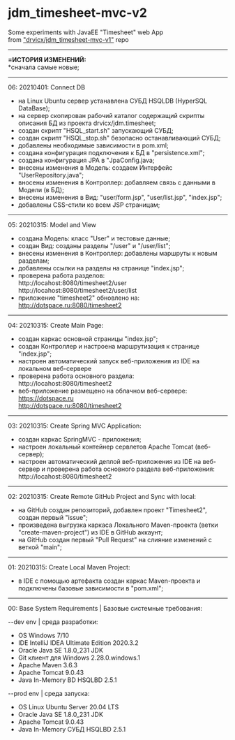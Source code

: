 # jdm_timesheet-mvc-v2
Some experiments with JavaEE "Timesheet" web App <br>
from ["drvicx/jdm_timesheet-mvc-v1"](https://github.com/drvicx/jdm_timesheet-mvc-v1) repo<hr/>


<b>=ИСТОРИЯ ИЗМЕНЕНИЙ:</b><br/>
*сначала самые новые;<br/>
<hr/>

06: 20210401: Connect DB
- на Linux Ubuntu сервер устанавлена СУБД HSQLDB (HyperSQL DataBase);
- на сервер скопирован рабочий каталог содержащий скрипты описания БД из проекта drvicx/jdm.timesheet;
- создан скрипт "HSQL_start.sh" запускающий СУБД;
- создан скрипт "HSQL_stop.sh" безопасно останавливающий СУБД;
- добавлены необходимые зависимости в pom.xml;
- создана конфигурация подключения к БД в "persistence.xml";
- создана конфигурация JPA в "JpaConfig.java;
- внесены изменения в Модель: создаем Интерфейс "UserRepository.java";
- вносены изменения в Контроллер: добавляем связь с данными в Модели (в БД);
- внесены изменения в Вид: "user/form.jsp", "user/list.jsp", "index.jsp";
- добавлены CSS-стили ко всем JSP страницам;
<hr/>  

05: 20210315: Model and View
- создана Модель: класс "User" и тестовые данные;
- создан Вид: созданы разделы "/user" и "/user/list";
- внесены изменения в Контроллер: добавлены маршруты к новым разделам;
- добавлены ссылки на разделы на странице "index.jsp";
- проверена работа разделов:<br/>
  http://locahost:8080/timesheet2/user <br/>
  http://locahost:8080/timesheet2/user/list <br/>
- приложение "timesheet2" обновлено на: <br/>
  http://dotspace.ru:8080/timesheet2
<hr/>

04: 20210315: Create Main Page:
- создан каркас основной страницы "index.jsp";
- создан Контроллер и настроена маршрутизация к странице "index.jsp";
- настроен автоматический запуск веб-приложения из IDE на локальном веб-сервере
- проверена работа основного раздела: <br/>
  http://locahost:8080/timesheet2
- веб-приложение размещено на облачном веб-сервере: <br/>
  https://dotspace.ru <br/>
  http://dotspace.ru:8080/timesheet2
<hr/>

03: 20210315: Create Spring MVC Application:
- создан каркас SpringMVC - приложения;
- настроен локальный контейнер сервлетов Apache Tomcat (веб-сервер);
- настроен автоматический деплой веб-приложения из IDE на веб-сервер
  и проверена работа основного раздела веб-приложения: <br/>
  http://locahost:8080/timesheet2
<hr/>

02: 20210315: Create Remote GitHub Project and Sync with local:
- на GitHub создан репозиторий, добавлен проект "Timesheet2", создан первый "issue";
- произведена выгрузка каркаса Локального Maven-проекта (ветки "create-maven-project") из IDE в GitHub аккаунт;
- на GitHub создан первый "Pull Request" на слияние изменений с веткой "main";
<hr/>

01: 20210315: Create Local Maven Project:
- в IDE с помощью артефакта создан каркас Maven-проекта и подключены базовые зависимости в "pom.xml";
<hr/>


00: Base System Requirements | Базовые системные требования:

--dev env | среда разработки:
- OS Windows 7/10
- IDE IntelliJ IDEA Ultimate Edition 2020.3.2
- Oracle Java SE 1.8.0_231 JDK
- Git клиент для Windows 2.28.0.windows.1
- Apache Maven 3.6.3
- Apache Tomcat 9.0.43
- Java In-Memory BD HSQLBD 2.5.1

--prod env | среда запуска:
- OS Linux Ubuntu Server 20.04 LTS  
- Oracle Java SE 1.8.0_231 JDK
- Apache Tomcat 9.0.43
- Java In-Memory СУБД HSQLBD 2.5.1
